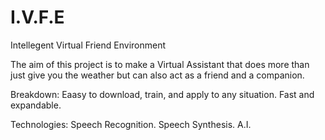 # I.V.F.E
 Intellegent Virtual Friend Environment

The aim of this project is to make a Virtual Assistant that does more than just give you the weather but can also act as a friend and a companion.

Breakdown:
   Eaasy to download, train, and apply to any situation.
   Fast and expandable.

 Technologies:
    Speech Recognition.
    Speech Synthesis.
    A.I.